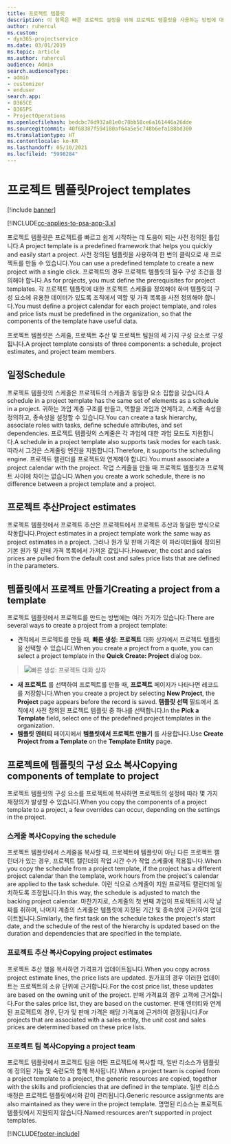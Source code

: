```yaml
---
title: 프로젝트 템플릿
description: 이 항목은 빠른 프로젝트 설정을 위해 프로젝트 템플릿을 사용하는 방법에 대한 정보를 제공합니다.
author: ruhercul
ms.custom:
- dyn365-projectservice
ms.date: 03/01/2019
ms.topic: article
ms.author: ruhercul
audience: Admin
search.audienceType:
- admin
- customizer
- enduser
search.app:
- D365CE
- D365PS
- ProjectOperations
ms.openlocfilehash: bedcbc76d932a81e0c78bb58ce6a161446a26dde
ms.sourcegitcommit: 40f68387f594180af64a5e5c748b6efa188bd300
ms.translationtype: HT
ms.contentlocale: ko-KR
ms.lasthandoff: 05/10/2021
ms.locfileid: "5998284"
---
```

# <a name="project-templates"></a><span data-ttu-id="aa8aa-103">프로젝트 템플릿</span><span class="sxs-lookup"><span data-stu-id="aa8aa-103">Project templates</span></span> 

[!include [banner](../includes/psa-now-project-operations.md)]

[!INCLUDE[cc-applies-to-psa-app-3.x](../includes/cc-applies-to-psa-app-3x.md)]

<span data-ttu-id="aa8aa-104">프로젝트 템플릿은 프로젝트를 빠르고 쉽게 시작하는 데 도움이 되는 사전 정의된 틀입니다.</span><span class="sxs-lookup"><span data-stu-id="aa8aa-104">A project template is a predefined framework that helps you quickly and easily start a project.</span></span> <span data-ttu-id="aa8aa-105">사전 정의된 템플릿을 사용하여 한 번의 클릭으로 새 프로젝트를 만들 수 있습니다.</span><span class="sxs-lookup"><span data-stu-id="aa8aa-105">You can use a predefined template to create a new project with a single click.</span></span> <span data-ttu-id="aa8aa-106">프로젝트의 경우 프로젝트 템플릿의 필수 구성 조건을 정의해야 합니다.</span><span class="sxs-lookup"><span data-stu-id="aa8aa-106">As for projects, you must define the prerequisites for project templates.</span></span> <span data-ttu-id="aa8aa-107">각 프로젝트 템플릿에 대한 프로젝트 스케줄을 정의해야 하며 템플릿의 구성 요소에 유용한 데이터가 있도록 조직에서 역할 및 가격 목록을 사전 정의해야 합니다.</span><span class="sxs-lookup"><span data-stu-id="aa8aa-107">You must define a project calendar for each project template, and roles and price lists must be predefined in the organization, so that the components of the template have useful data.</span></span>

<span data-ttu-id="aa8aa-108">프로젝트 템플릿은 스케줄, 프로젝트 추산 및 프로젝트 팀원의 세 가지 구성 요소로 구성됩니다.</span><span class="sxs-lookup"><span data-stu-id="aa8aa-108">A project template consists of three components: a schedule, project estimates, and project team members.</span></span>

## <a name="schedule"></a><span data-ttu-id="aa8aa-109">일정</span><span class="sxs-lookup"><span data-stu-id="aa8aa-109">Schedule</span></span>

<span data-ttu-id="aa8aa-110">프로젝트 템플릿의 스케줄은 프로젝트의 스케줄과 동일한 요소 집합을 갖습니다.</span><span class="sxs-lookup"><span data-stu-id="aa8aa-110">A schedule in a project template has the same set of elements as a schedule in a project.</span></span> <span data-ttu-id="aa8aa-111">귀하는 과업 계층 구조를 만들고, 역할을 과업과 연계하고, 스케줄 속성을 정의하고, 종속성을 설정할 수 있습니다.</span><span class="sxs-lookup"><span data-stu-id="aa8aa-111">You can create a task hierarchy, associate roles with tasks, define schedule attributes, and set dependencies.</span></span> <span data-ttu-id="aa8aa-112">프로젝트 템플릿의 스케줄은 각 과업에 대한 과업 모드도 지원합니다.</span><span class="sxs-lookup"><span data-stu-id="aa8aa-112">A schedule in a project template also supports task modes for each task.</span></span> <span data-ttu-id="aa8aa-113">따라서 그것은 스케줄링 엔진을 지원합니다.</span><span class="sxs-lookup"><span data-stu-id="aa8aa-113">Therefore, it supports the scheduling engine.</span></span> <span data-ttu-id="aa8aa-114">프로젝트 캘린더를 프로젝트와 연계해야 합니다.</span><span class="sxs-lookup"><span data-stu-id="aa8aa-114">You must associate a project calendar with the project.</span></span> <span data-ttu-id="aa8aa-115">작업 스케줄을 만들 때 프로젝트 템플릿과 프로젝트 사이에 차이는 없습니다.</span><span class="sxs-lookup"><span data-stu-id="aa8aa-115">When you create a work schedule, there is no difference between a project template and a project.</span></span>

## <a name="project-estimates"></a><span data-ttu-id="aa8aa-116">프로젝트 추산</span><span class="sxs-lookup"><span data-stu-id="aa8aa-116">Project estimates</span></span>

<span data-ttu-id="aa8aa-117">프로젝트 템플릿에서 프로젝트 추산은 프로젝트에서 프로젝트 추산과 동일한 방식으로 작동합니다.</span><span class="sxs-lookup"><span data-stu-id="aa8aa-117">Project estimates in a project template work the same way as project estimates in a project.</span></span> <span data-ttu-id="aa8aa-118">그러나 원가 및 판매 가격은 이 파라미터들에 정의된 기본 원가 및 판매 가격 목록에서 가져온 값입니다.</span><span class="sxs-lookup"><span data-stu-id="aa8aa-118">However, the cost and sales prices are pulled from the default cost and sales price lists that are defined in the parameters.</span></span>

## <a name="creating-a-project-from-a-template"></a><span data-ttu-id="aa8aa-119">템플릿에서 프로젝트 만들기</span><span class="sxs-lookup"><span data-stu-id="aa8aa-119">Creating a project from a template</span></span>
 
<span data-ttu-id="aa8aa-120">프로젝트 템플릿에서 프로젝트를 만드는 방법에는 여러 가지가 있습니다:</span><span class="sxs-lookup"><span data-stu-id="aa8aa-120">There are several ways to create a project from a project template:</span></span>

- <span data-ttu-id="aa8aa-121">견적에서 프로젝트를 만들 때, **빠른 생성: 프로젝트** 대화 상자에서 프로젝트 템플릿을 선택할 수 있습니다.</span><span class="sxs-lookup"><span data-stu-id="aa8aa-121">When you create a project from a quote, you can select a project template in the **Quick Create: Project** dialog box.</span></span>

> ![빠른 생성: 프로젝트 대화 상자](media/project-11.png)

- <span data-ttu-id="aa8aa-123">**새 프로젝트** 를 선택하여 프로젝트를 만들 때, **프로젝트** 페이지가 나타나면 레코드를 저장합니다.</span><span class="sxs-lookup"><span data-stu-id="aa8aa-123">When you create a project by selecting **New Project**, the **Project** page appears before the record is saved.</span></span> <span data-ttu-id="aa8aa-124">**템플릿 선택** 필드에서 조직에서 사전 정의된 프로젝트 템플릿 중 하나를 선택합니다.</span><span class="sxs-lookup"><span data-stu-id="aa8aa-124">In the **Pick a Template** field, select one of the predefined project templates in the organization.</span></span>
- <span data-ttu-id="aa8aa-125">**템플릿 엔터티** 페이지에서 **템플릿에서 프로젝트 만들기** 를 사용합니다.</span><span class="sxs-lookup"><span data-stu-id="aa8aa-125">Use **Create Project from a Template** on the **Template Entity** page.</span></span>

## <a name="copying-components-of-template-to-project"></a><span data-ttu-id="aa8aa-126">프로젝트에 템플릿의 구성 요소 복사</span><span class="sxs-lookup"><span data-stu-id="aa8aa-126">Copying components of template to project</span></span>

<span data-ttu-id="aa8aa-127">프로젝트 템플릿의 구성 요소를 프로젝트에 복사하면 프로젝트의 설정에 따라 몇 가지 재정의가 발생할 수 있습니다.</span><span class="sxs-lookup"><span data-stu-id="aa8aa-127">When you copy the components of a project template to a project, a few overrides can occur, depending on the settings in the project.</span></span>

### <a name="copying-the-schedule"></a><span data-ttu-id="aa8aa-128">스케줄 복사</span><span class="sxs-lookup"><span data-stu-id="aa8aa-128">Copying the schedule</span></span>

<span data-ttu-id="aa8aa-129">프로젝트 템플릿에서 스케줄을 복사할 때, 프로젝트에 템플릿이 아닌 다른 프로젝트 캘린더가 있는 경우, 프로젝트 캘린더의 작업 시간 수가 작업 스케줄에 적용됩니다.</span><span class="sxs-lookup"><span data-stu-id="aa8aa-129">When you copy the schedule from a project template, if the project has a different project calendar than the template, work hours from the project's calendar are applied to the task schedule.</span></span> <span data-ttu-id="aa8aa-130">이런 식으로 스케줄이 지원 프로젝트 캘린더에 일치하도록 조정됩니다.</span><span class="sxs-lookup"><span data-stu-id="aa8aa-130">In this way, the schedule is adjusted to match the backing project calendar.</span></span> <span data-ttu-id="aa8aa-131">마찬가지로, 스케줄의 첫 번째 과업이 프로젝트의 시작 날짜를 취하며, 나머지 계층의 스케줄은 템플릿에 지정된 기간 및 종속성에 근거하여 업데이트됩니다.</span><span class="sxs-lookup"><span data-stu-id="aa8aa-131">Similarly, the first task on the schedule takes the project's start date, and the schedule of the rest of the hierarchy is updated based on the duration and dependencies that are specified in the template.</span></span> 

### <a name="copying-project-estimates"></a><span data-ttu-id="aa8aa-132">프로젝트 추산 복사</span><span class="sxs-lookup"><span data-stu-id="aa8aa-132">Copying project estimates</span></span> 

<span data-ttu-id="aa8aa-133">프로젝트 추산 행을 복사하면 가격표가 업데이트됩니다.</span><span class="sxs-lookup"><span data-stu-id="aa8aa-133">When you copy across project estimate lines, the price lists are updated.</span></span> <span data-ttu-id="aa8aa-134">원가표의 경우 이러한 업데이트는 프로젝트의 소유 단위에 근거합니다.</span><span class="sxs-lookup"><span data-stu-id="aa8aa-134">For the cost price list, these updates are based on the owning unit of the project.</span></span> <span data-ttu-id="aa8aa-135">판매 가격표의 경우 고객에 근거합니다.</span><span class="sxs-lookup"><span data-stu-id="aa8aa-135">For the sales price list, they are based on the customer.</span></span> <span data-ttu-id="aa8aa-136">판매 엔터티와 연계된 프로젝트의 경우, 단가 및 판매 가격은 해당 가격표에 근거하여 결정됩니다.</span><span class="sxs-lookup"><span data-stu-id="aa8aa-136">For projects that are associated with a sales entity, the unit cost and sales prices are determined based on these price lists.</span></span>

### <a name="copying-a-project-team"></a><span data-ttu-id="aa8aa-137">프로젝트 팀 복사</span><span class="sxs-lookup"><span data-stu-id="aa8aa-137">Copying a project team</span></span>

<span data-ttu-id="aa8aa-138">프로젝트 템플릿에서 프로젝트 팀을 어떤 프로젝트에 복사할 때, 일반 리소스가 템플릿에 정의된 기능 및 숙련도와 함께 복사됩니다.</span><span class="sxs-lookup"><span data-stu-id="aa8aa-138">When a project team is copied from a project template to a project, the generic resources are copied, together with the skills and proficiencies that are defined in the template.</span></span> <span data-ttu-id="aa8aa-139">일반 리소스 배정은 프로젝트 템플릿에서와 같이 관리됩니다.</span><span class="sxs-lookup"><span data-stu-id="aa8aa-139">Generic resource assignments are also maintained as they were in the project template.</span></span> <span data-ttu-id="aa8aa-140">명명된 리소스는 프로젝트 템플릿에서 지원되지 않습니다.</span><span class="sxs-lookup"><span data-stu-id="aa8aa-140">Named resources aren't supported in project templates.</span></span>


[!INCLUDE[footer-include](../includes/footer-banner.md)]